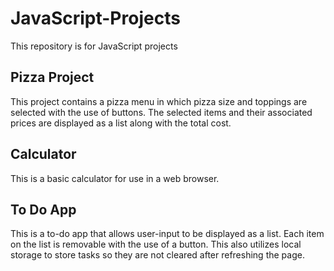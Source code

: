 # JavaScript-Projects
This repository is for JavaScript projects


## Pizza Project
This project contains a pizza menu in which pizza size and toppings are selected with the use of buttons. The selected items and their associated prices are displayed as a 
list along with the total cost.

## Calculator
This is a basic calculator for use in a web browser.

## To Do App
This is a to-do app that allows user-input to be displayed as a list. Each item on the list is removable with the use of a button. This also utilizes local storage to store
tasks so they are not cleared after refreshing the page.
